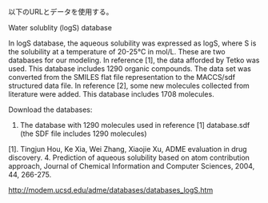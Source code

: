 以下のURLとデータを使用する。


Water solublity (logS) database

In logS database, the aqueous solubility was expressed as logS, where S is the solubility at a temperature of 20-25°C in mol/L. These are two databases for our modeling. In reference [1], the data afforded by Tetko was used. This database includes 1290 organic compounds. The data set was converted from the SMILES flat file representation to the MACCS/sdf structured data file. In reference [2], some new molecules collected from literature were added. This database includes 1708 molecules.

Download the databases:

1. The database with 1290 molecules used in reference [1]
database.sdf (the SDF file includes 1290 molecules)

[1]. Tingjun Hou, Ke Xia, Wei Zhang, Xiaojie Xu, ADME evaluation in drug discovery. 4. Prediction of aqueous solubility based on atom contribution approach, Journal of Chemical Information and Computer Sciences, 2004, 44, 266-275.


http://modem.ucsd.edu/adme/databases/databases_logS.htm